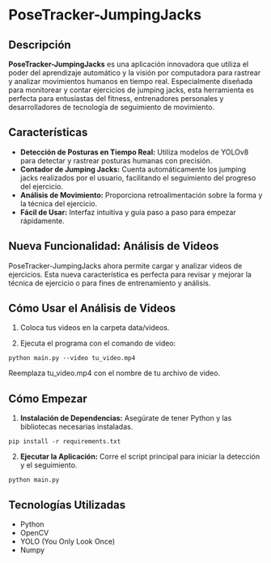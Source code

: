 # PoseTracker-JumpingJacks
## Descripción
**PoseTracker-JumpingJacks** es una aplicación innovadora que utiliza el poder del aprendizaje automático y la visión por computadora para rastrear y analizar movimientos humanos en tiempo real. Especialmente diseñada para monitorear y contar ejercicios de jumping jacks, esta herramienta es perfecta para entusiastas del fitness, entrenadores personales y desarrolladores de tecnología de seguimiento de movimiento.

## Características
- **Detección de Posturas en Tiempo Real:** Utiliza modelos de YOLOv8 para detectar y rastrear posturas humanas con precisión.
- **Contador de Jumping Jacks:** Cuenta automáticamente los jumping jacks realizados por el usuario, facilitando el seguimiento del progreso del ejercicio.
- **Análisis de Movimiento:** Proporciona retroalimentación sobre la forma y la técnica del ejercicio.
- **Fácil de Usar:** Interfaz intuitiva y guía paso a paso para empezar rápidamente.

## Nueva Funcionalidad: Análisis de Videos
PoseTracker-JumpingJacks ahora permite cargar y analizar videos de ejercicios. Esta nueva característica es perfecta para revisar y mejorar la técnica de ejercicio o para fines de entrenamiento y análisis.

## Cómo Usar el Análisis de Videos
1. Coloca tus videos en la carpeta data/videos.

2. Ejecuta el programa con el comando de video:

```python main.py --video tu_video.mp4```

Reemplaza tu_video.mp4 con el nombre de tu archivo de video.

## Cómo Empezar
1. **Instalación de Dependencias:** Asegúrate de tener Python y las bibliotecas necesarias instaladas.

```pip install -r requirements.txt```

2. **Ejecutar la Aplicación:** Corre el script principal para iniciar la detección y el seguimiento.

```python main.py```

## Tecnologías Utilizadas
- Python
- OpenCV
- YOLO (You Only Look Once)
- Numpy